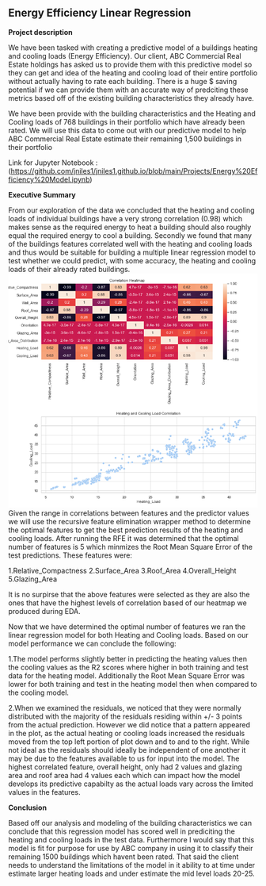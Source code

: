 ## Energy Efficiency Linear Regression

**Project description** 

We have been tasked with creating a predictive model of a buildings heating and cooling loads (Energy Efficiency). Our client, ABC Commercial Real Estate holdings has asked us to provide them with this predictive model so they can get and idea of the heating and cooling load of their entire portfolio without actually having to rate each building. There is a huge $ saving potential if we can provide them with an accurate way of predciting these metrics based off of the existing building characteristics they already have.

We have been provide with the building characteristics and the Heating and Cooling loads of 768 buildings in their portfolio which have already been rated. We will use this data to come out with our predictive model to help ABC Commercial Real Estate estimate their remaining 1,500 buildings in their portfolio

Link for Jupyter Notebook : (https://github.com/jniles1/jniles1.github.io/blob/main/Projects/Energy%20Efficiency%20Model.ipynb)

**Executive Summary**

From our exploration of the data we concluded that the heating and cooling loads of individual buildings have a very strong correlation (0.98) which makes sense as the required energy to heat a building should also roughly equal the required energy to cool a building. Secondly we found that many of the buildings features correlated well with the heating and cooling loads and thus would be suitable for building a multiple linear regression model to test whether we could predict, with some accuracy, the heating and cooling loads of their already rated buildings.
<img src="images/Heat_Cool_Scatter_Feature_Heatmap.png"/>
Given the range in correlations between features and the predictor values we will use the recursive feature elimination wrapper method to determine the optimal features to get the best prediction results of the heating and cooling loads. After running the RFE it was determined that the optimal number of features is 5 which minmizes the Root Mean Square Error of the test predictions. These features were:

1.Relative_Compactness
2.Surface_Area
3.Roof_Area
4.Overall_Height
5.Glazing_Area

It is no surpirse that the above features were selected as they are also the ones that have the highest levels of correlation based of our heatmap we produced during EDA.

Now that we have determined the optimal number of features we ran the linear regression model for both Heating and Cooling loads. Based on our model performance we can conclude the following:

1.The model performs slightly better in predicting the heating values then the cooling values as the R2 scores where higher in both training and test data for the heating model. Additionally the Root Mean Square Error was lower for both training and test in the heating model then when compared to the cooling model.

2.When we examined the residuals, we noticed that they were normally distributed with the majority of the residuals residing within +/- 3 points from the actual prediction. However we did notice that a pattern appeared in the plot, as the actual heating or cooling loads increased the residuals moved from the top left portion of plot down and to and to the right. While not ideal as the residuals should ideally be independent of one another it may be due to the features available to us for input into the model. The highest correlated feature, overall height, only had 2 values and glazing area and roof area had 4 values each which can impact how the model develops its predictive capabilty as the actual loads vary across the limited values in the features.

**Conclusion**

Based off our analysis and modeling of the building characteristics we can conclude that this regression model has scored well in prediciting the heating and cooling loads in the test data. Furthermore I would say that this model is fit for purpose for use by ABC company in using it to classify their remaining 1500 buildings which havent been rated. That said the client needs to understand the limitations of the model in it ability to at time under estimate larger heating loads and under estimate the mid level loads 20-25.
